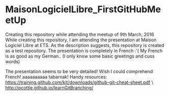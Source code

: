 # MaisonLogicielLibre_FirstGitHubMeetUp
Creating this repository while attending the meetup of 9th March, 2016
While creating this repository, I am attending the presentation at Maison Logiciel Libre at ETS.
As the description suggests, this repository is created as a test repository. The presentation is completely in French :'( My French is as good as my German.. (I only know some basic greetings and cuss words)

The presentation seems to be very detailed! Wish I could comprehend French! aaaaaaaaaa tabarnak!
Handy resources:
https://training.github.com/kit/downloads/github-git-cheat-sheet.pdf \\
http://pcottle.github.io/learnGitBranching/
